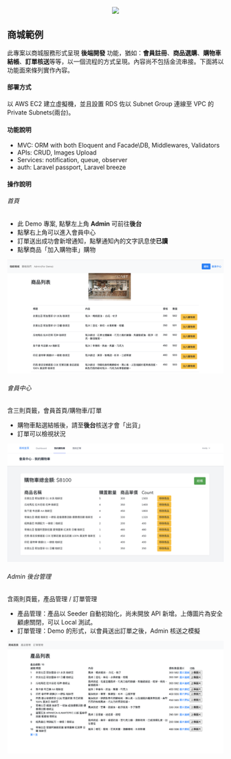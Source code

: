 <p align="center"><a href="https://laravel.com" target="_blank"><img src="https://raw.githubusercontent.com/laravel/art/master/logo-lockup/5%20SVG/2%20CMYK/1%20Full%20Color/laravel-logolockup-cmyk-red.svg" width="400"></a></p>

## 商城範例

此專案以商城服務形式呈現 **後端開發** 功能，猶如：**會員註冊**、**商品選購**、**購物車結帳**、**訂單核送**等等，以一個流程的方式呈現。內容尚不包括金流串接。下面將以功能面來條列實作內容。


#### 部署方式

以 AWS EC2 建立虛擬機，並且設置 RDS 佐以 Subnet Group 連線至 VPC 的 Private Subnets(兩台)。

#### 功能說明 

- MVC: ORM with both Eloquent and Facade\DB, Middlewares, Validators
- APIs: CRUD, Images Upload
- Services: notification, queue, observer
- auth: Laravel passport, Laravel breeze

#### 操作說明

###### 首頁

- 此 Demo 專案, 點擊左上角 **Admin** 可前往**後台**
- 點擊右上角可以進入會員中心
- 訂單送出成功會新增通知，點擊通知內的文字訊息使**已讀**
- 點擊商品「加入購物車」購物

![Alt text](/public/images/image.png)

###### 會員中心

含三則頁籤，會員首頁/購物車/訂單
- 購物車點選結帳後，請至**後台**核送才會「出貨」
- 訂單可以檢視狀況

![Alt text](/public/images/image-1.png)

###### Admin 後台管理

含兩則頁籤，產品管理 / 訂單管理
- 產品管理：產品以 Seeder 自動初始化，尚未開放 API 新增。上傳圖片為安全顧慮關閉，可以 Local 測試。
- 訂單管理：Demo 的形式，以會員送出訂單之後，Admin 核送之模擬

![Alt text](/public/images/image-2.png)

